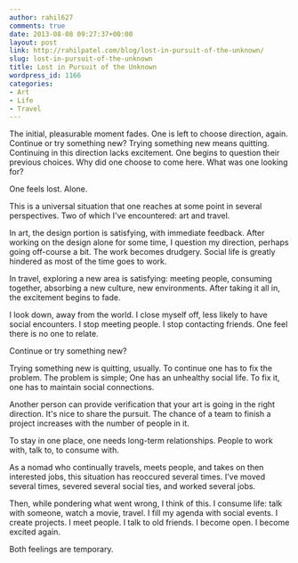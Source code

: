 ```yaml
---
author: rahil627
comments: true
date: 2013-08-08 09:27:37+00:00
layout: post
link: http://rahilpatel.com/blog/lost-in-pursuit-of-the-unknown/
slug: lost-in-pursuit-of-the-unknown
title: Lost in Pursuit of the Unknown
wordpress_id: 1166
categories:
- Art
- Life
- Travel
---
```


The initial, pleasurable moment fades. One is left to choose direction, again. Continue or try something new? Trying something new means quitting. Continuing in this direction lacks excitement. One begins to question their previous choices. Why did one choose to come here. What was one looking for?

One feels lost. Alone.

This is a universal situation that one reaches at some point in several perspectives. Two of which I've encountered: art and travel.

In art, the design portion is satisfying, with immediate feedback. After working on the design alone for some time, I question my direction, perhaps going off-course a bit. The work becomes drudgery. Social life is greatly hindered as most of the time goes to work.

In travel, exploring a new area is satisfying: meeting people, consuming together, absorbing a new culture, new environments. After taking it all in, the excitement begins to fade.

I look down, away from the world. I close myself off, less likely to have social encounters. I stop meeting people. I stop contacting friends. One feel there is no one to relate.

Continue or try something new?

Trying something new is quitting, usually. To continue one has to fix the problem. The problem is simple; One has an unhealthy social life. To fix it, one has to maintain social connections.

Another person can provide verification that your art is going in the right direction. It's nice to share the pursuit. The chance of a team to finish a project increases with the number of people in it.

To stay in one place, one needs long-term relationships. People to work with, talk to, to consume with.

As a nomad who continually travels, meets people, and takes on then interested jobs, this situation has reoccured several times. I've moved several times, severed several social ties, and worked several jobs.

Then, while pondering what went wrong, I think of this. I consume life: talk with someone, watch a movie, travel. I fill my agenda with social events. I create projects. I meet people. I talk to old friends. I become open. I become excited again.

Both feelings are temporary.
